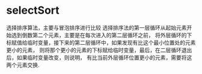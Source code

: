 selectSort
==========

选择排序算法，主要与冒泡排序进行比较
选择排序法的第一层循环从起始元素开始选到倒数第二个元素，主要是在每次进入的第二层循环之前，
将外层循环的下标赋值给临时变量，接下来的第二层循环中，如果发现有比这个最小位置处的元素更小的元素，
则将那个更小的元素的下标赋给临时变量，最后，在二层循环退出后，如果临时变量改变，则说明，
有比当前外层循环位置更小的元素，需要将这两个元素交换.
